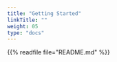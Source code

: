 ```yaml
---
title: "Getting Started"
linkTitle: ""
weight: 05
type: "docs"
---
```


{{% readfile file="README.md" %}}
